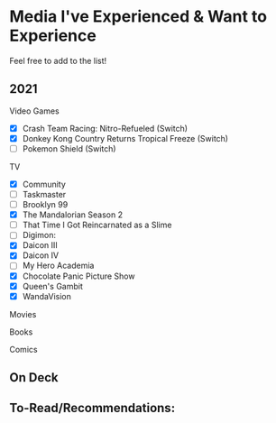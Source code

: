 # Media I've Experienced & Want to Experience

Feel free to add to the list!

## 2021

Video Games
- [X] Crash Team Racing: Nitro-Refueled (Switch)
- [X] Donkey Kong Country Returns Tropical Freeze (Switch)
- [ ] Pokemon Shield (Switch)

TV
- [X] Community
- [ ] Taskmaster
- [ ] Brooklyn 99
- [X] The Mandalorian Season 2
- [ ] That Time I Got Reincarnated as a Slime
- [ ] Digimon:
- [X] Daicon III
- [X] Daicon IV
- [ ] My Hero Academia
- [X] Chocolate Panic Picture Show
- [X] Queen's Gambit
- [X] WandaVision

Movies

Books

Comics

## On Deck

## To-Read/Recommendations:
